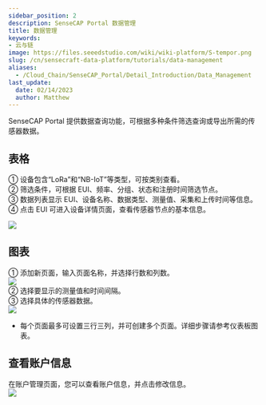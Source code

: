 ```yaml
---
sidebar_position: 2
description: SenseCAP Portal 数据管理
title: 数据管理
keywords:
- 云与链
image: https://files.seeedstudio.com/wiki/wiki-platform/S-tempor.png        
slug: /cn/sensecraft-data-platform/tutorials/data-management
aliases:
  - /Cloud_Chain/SenseCAP_Portal/Detail_Introduction/Data_Management
last_update:
  date: 02/14/2023
  author: Matthew
---
```


SenseCAP Portal 提供数据查询功能，可根据多种条件筛选查询或导出所需的传感器数据。

## 表格

① 设备包含“LoRa”和“NB-IoT”等类型，可按类别查看。  
② 筛选条件，可根据 EUI、频率、分组、状态和注册时间筛选节点。  
③ 数据列表显示 EUI、设备名称、数据类型、测量值、采集和上传时间等信息。  
④ 点击 EUI 可进入设备详情页面，查看传感器节点的基本信息。

![](https://sensecap-docs.seeed.cc/images/sensecap_portal/EN-data_management-1.jpg)

## 图表

① 添加新页面，输入页面名称，并选择行数和列数。  
![](https://sensecap-docs.seeed.cc/images/sensecap_portal/EN-data_management-2.jpg)  
② 选择要显示的测量值和时间间隔。  
③ 选择具体的传感器数据。  
![](https://sensecap-docs.seeed.cc/images/sensecap_portal/EN-data_management-3.jpg)  

- 每个页面最多可设置三行三列，并可创建多个页面。详细步骤请参考仪表板图表。

## 查看账户信息

在账户管理页面，您可以查看账户信息，并点击修改信息。  
![](https://sensecap-docs.seeed.cc/images/sensecap_portal/EN-data_management-4.jpg)  